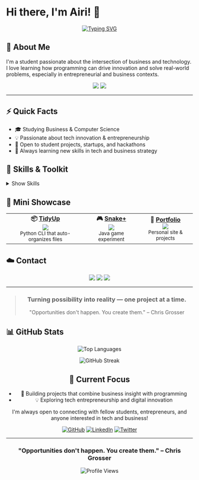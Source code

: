 # Hi there, I'm Airi! 👋

<div align="center">

[![Typing SVG](https://readme-typing-svg.herokuapp.com?font=Bitcount+Grid+Double&duration=4500&pause=1000&color=F742AE&background=E7FBFF00&random=true&width=435&height=60&lines=Tech+%2B+business%2C+with+style+%F0%9F%8C%B8;Dreaming%2C+building%2C+achieving+%E2%98%81%EF%B8%8F;Blending+design+and+logic+%E2%9C%A8)](https://git.io/typing-svg)

</div>

## 🚀 About Me

I'm a student passionate about the intersection of business and technology. I love learning how programming can drive innovation and solve real-world problems, especially in entrepreneurial and business contexts.

<div align="center">
	<img src="https://img.shields.io/badge/Student-Business%20%26%20CS-ff69b4?style=for-the-badge" />
    <img src="https://img.shields.io/badge/Tech%20Enthusiast-Entrepreneurship-d8bfd8?style=for-the-badge" />
    
</div>


---

## ⚡ Quick Facts

<ul>
	<li>🎓 Studying Business & Computer Science</li>
	<li>💡 Passionate about tech innovation & entrepreneurship</li>
	<li>🤝 Open to student projects, startups, and hackathons</li>
	<li>🌱 Always learning new skills in tech and business strategy</li>
</ul>

## 🌸 Skills & Toolkit
<details>
	<summary>Show Skills</summary>
	<div align="center">
		<img src="https://img.shields.io/badge/Java-FFD6E0?style=for-the-badge&logo=java&logoColor=white" />
		<img src="https://img.shields.io/badge/Python-E6E6FA?style=for-the-badge&logo=python&logoColor=white" />
		<img src="https://img.shields.io/badge/C++-B7E4C7?style=for-the-badge&logo=cplusplus&logoColor=white" />
		<img src="https://img.shields.io/badge/JavaScript-FFFACD?style=for-the-badge&logo=javascript&logoColor=black" />
		<img src="https://img.shields.io/badge/SQL-FDEBD3?style=for-the-badge&logo=mysql&logoColor=white" />
		<img src="https://img.shields.io/badge/Git-F9D5A7?style=for-the-badge&logo=git&logoColor=white" />
		<img src="https://img.shields.io/badge/GitHub-E6E6FA?style=for-the-badge&logo=github&logoColor=white" />
		<img src="https://img.shields.io/badge/Bash-FFD6E0?style=for-the-badge&logo=gnubash&logoColor=white" />
		<img src="https://img.shields.io/badge/Linux-B7E4C7?style=for-the-badge&logo=linux&logoColor=black" />
		<img src="https://img.shields.io/badge/Netlify-FDEBD3?style=for-the-badge&logo=netlify&logoColor=white" />
		<img src="https://img.shields.io/badge/Vercel-E6E6FA?style=for-the-badge&logo=vercel&logoColor=white" />
		<img src="https://img.shields.io/badge/Figma-FFD6E0?style=for-the-badge&logo=figma&logoColor=white" />
		<img src="https://img.shields.io/badge/Microsoft%20Office-D8CAB8?style=for-the-badge&logo=microsoft-office&logoColor=white" />
		<img src="https://img.shields.io/badge/Google%20Workspace-E6E6FA?style=for-the-badge&logo=google&logoColor=white" />
		<img src="https://img.shields.io/badge/Adobe%20Creative%20Suite-FFD6E0?style=for-the-badge&logo=adobe-creative-cloud&logoColor=white" />
		<img src="https://img.shields.io/badge/iMovie-B7E4C7?style=for-the-badge&logo=apple&logoColor=white" />
		<img src="https://img.shields.io/badge/Excel-FDEBD3?style=for-the-badge&logo=microsoft-excel&logoColor=white" />
		<img src="https://img.shields.io/badge/PowerPoint-E6E6FA?style=for-the-badge&logo=microsoft-powerpoint&logoColor=white" />
		<img src="https://img.shields.io/badge/Notion-FFD6E0?style=for-the-badge&logo=notion&logoColor=white" />
		<img src="https://img.shields.io/badge/Trello-B7E4C7?style=for-the-badge&logo=trello&logoColor=white" />
		<img src="https://img.shields.io/badge/Slack-F9D5A7?style=for-the-badge&logo=slack&logoColor=white" />
		<img src="https://img.shields.io/badge/VS%20Code-D8CAB8?style=for-the-badge&logo=visual-studio-code&logoColor=white" />
	</div>
</details>

## 🌈 Mini Showcase
<div align="center">
	<table>
		<tr>
			<td align="center">
				<b>📦 <a href="https://github.com/AiriYX/TidyUp">TidyUp</a></b><br>
				<img src="https://img.shields.io/badge/Python-FFD6E0?style=for-the-badge&logo=python&logoColor=white" />
				<br><sub>Python CLI that auto-organizes files</sub>
			</td>
			<td align="center">
				<b>🎮 <a href="https://github.com/AiriYX/SnakePlus">Snake+</a></b><br>
				<img src="https://img.shields.io/badge/Java-E6E6FA?style=for-the-badge&logo=java&logoColor=white" />
				<br><sub>Java game experiment</sub>
			</td>
			<td align="center">
				<b>🌸 <a href="https://github.com/AiriYX/Portfolio">Portfolio</a></b><br>
				<img src="https://img.shields.io/badge/Web-B7E4C7?style=for-the-badge&logo=react&logoColor=white" />
				<br><sub>Personal site & projects</sub>
			</td>
		</tr>
	</table>
</div>



## ☁️ Contact
<div align="center">
	<a href="https://github.com/AiriYX"><img src="https://img.shields.io/badge/-GitHub-FFC0CB?style=for-the-badge&logo=github&logoColor=white"></a>
	<a href="mailto:airiweng@gmail.com"><img src="https://img.shields.io/badge/-Email-D8CAB8?style=for-the-badge&logo=gmail&logoColor=white"></a>
	<a href="https://linkedin.com/in/airiweng"><img src="https://img.shields.io/badge/-LinkedIn-E6E6FA?style=for-the-badge&logo=linkedin&logoColor=white"></a>

</div>

---

<blockquote align="center">
	<h3>Turning possibility into reality — one project at a time.</h3>
	<p>"Opportunities don't happen. You create them." – Chris Grosser</p>
</blockquote>

## 📊 GitHub Stats

<div align="center">
  

![Top Languages](https://github-readme-stats.vercel.app/api/top-langs/?username=AiriYX&layout=compact&theme=radical&hide_border=true)

![GitHub Streak](https://github-readme-streak-stats.herokuapp.com/?user=AiriYX&theme=radical&hide_border=true)

## 🎯 Current Focus

- 🚀 Building projects that combine business insight with programming
- 💡 Exploring tech entrepreneurship and digital innovation

I'm always open to connecting with fellow students, entrepreneurs, and anyone interested in tech and business!

[![GitHub](https://img.shields.io/badge/-GitHub-181717?style=for-the-badge&logo=github&logoColor=white)](https://github.com/AiriYX)
[![LinkedIn](https://img.shields.io/badge/-LinkedIn-0077B5?style=for-the-badge&logo=linkedin&logoColor=white)](https://linkedin.com/in/yourprofile)
[![Twitter](https://img.shields.io/badge/-Twitter-1DA1F2?style=for-the-badge&logo=twitter&logoColor=white)](https://twitter.com/yourhandle)

---

  
### "Opportunities don't happen. You create them." – Chris Grosser

![Profile Views](https://komarev.com/ghpvc/?username=AiriYX&color=brightgreen&style=flat-square)

</div>
